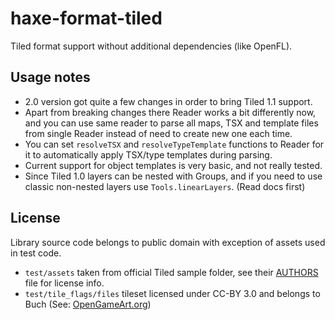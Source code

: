 # haxe-format-tiled
Tiled format support without additional dependencies (like OpenFL).

## Usage notes
* 2.0 version got quite a few changes in order to bring Tiled 1.1 support.  
* Apart from breaking changes there Reader works a bit differently now, and you can use same reader to parse all maps, TSX and template files from single Reader instead of need to create new one each time.  
* You can set `resolveTSX` and `resolveTypeTemplate` functions to Reader for it to automatically apply TSX/type templates during parsing.
* Current support for object templates is very basic, and not really tested.
* Since Tiled 1.0 layers can be nested with Groups, and if you need to use classic non-nested layers use `Tools.linearLayers`. (Read docs first)

## License
Library source code belongs to public domain with exception of assets used in test code.
* `test/assets` taken from official Tiled sample folder, see their [AUTHORS](https://github.com/bjorn/tiled/blob/master/AUTHORS#L264-L273) file for license info.
* `test/tile_flags/files` tileset licensed under CC-BY 3.0 and belongs to Buch (See: [OpenGameArt.org](https://opengameart.org/content/outdoor-tiles-again))